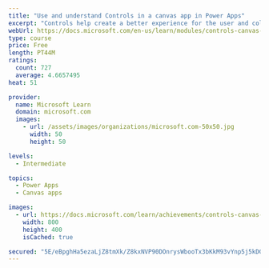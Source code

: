 ```yaml
---
title: "Use and understand Controls in a canvas app in Power Apps"
excerpt: "Controls help create a better experience for the user and collect the appropriate data. This module will help you understand and use Controls."
webUrl: https://docs.microsoft.com/en-us/learn/modules/controls-canvas-apps/
type: course
price: Free
length: PT44M
ratings:
  count: 727
  average: 4.6657495
heat: 51

provider:
  name: Microsoft Learn
  domain: microsoft.com
  images:
    - url: /assets/images/organizations/microsoft.com-50x50.jpg
      width: 50
      height: 50

levels:
  - Intermediate

topics:
  - Power Apps
  - Canvas apps

images:
  - url: https://docs.microsoft.com/learn/achievements/controls-canvas-apps-social.png
    width: 800
    height: 400
    isCached: true

secured: "5E/eBpghHa5ezaLjZ8tmXk/Z8kxNVP90DOnrysWbooTx3bKkM93vYnp5j5kDGBzoL/RMKrFl8W6u9FV+cc/CWNizXtBVjIGMaD6V1LUJLZsy5NVSkvA0zKXs0Irs15f5CxXOPTBYUT4frHni++X9XS2JK3Bq70KTiRcFft7h2wMHlD4U7Ia0miA4X8kPidkBq5hsVzxIZXJVPisr75BYlHlx1rro7gx/MbTe3+YMU/slXM2K41wxzMkeOuDoFIM6sQFsrN2Elt3bIUB64MHFN2TnNeqAo6AnITuaCGSo0BZcndY2f70Y3GZBPadC3wy9OtT7eaHzlEthgSzwdHv3Nf5oB7BNnDt1Cvsmn6Y37lGtOh10JSXWj4GjmDOgatLUjefdAsWkfqR6LeEXDGnFpfF7ZZMl5CN1Hf0qCjgPDwk=;UTMRC553CTTEc24dQyJfaQ=="
---
```



